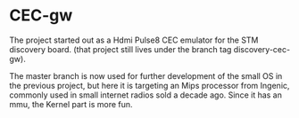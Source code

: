 # CEC-gw

The project started out as a Hdmi Pulse8 CEC emulator for the STM discovery board.
(that project still lives under the branch tag discovery-cec-gw).

The master branch is now used for further development of the small OS in the previous project, but here it is
targeting an Mips processor from Ingenic, commonly used in small internet radios sold a decade ago.
Since it has an mmu, the Kernel part is more fun.
